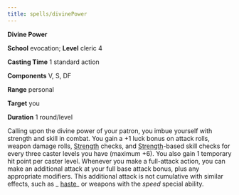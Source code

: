 ```yaml
---
title: spells/divinePower
---
```

 **Divine Power**

**School** evocation; **Level** cleric 4

**Casting Time** 1 standard action

**Components** V, S, DF

**Range** personal

**Target** you

**Duration** 1 round/level

Calling upon the divine power of your patron, you imbue yourself with strength and skill in combat. You gain a +1 luck bonus on attack rolls, weapon damage rolls, [Strength](../gettingStarted.md#_strength) checks, and [Strength](../gettingStarted.md#_strength)-based skill checks for every three caster levels you have (maximum +6). You also gain 1 temporary hit point per caster level. Whenever you make a full-attack action, you can make an additional attack at your full base attack bonus, plus any appropriate modifiers. This additional attack is not cumulative with similar effects, such as _ [haste](haste.md#_haste)_ or weapons with the _speed_ special ability.

